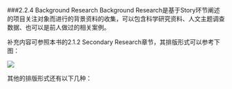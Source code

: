 ###2.2.4 Background Research
Background Research是基于Story环节阐述的项目关注对象而进行的背景资料的收集，可以包含科学研究资料、人文主题调查数据、也可以是前人做过的相关案例。

补充内容可参照本书的2.1.2 Secondary Research章节，其排版形式可以参考下图：





![](http://kitpic.makebi.net/ixd/2_4.jpg)

其他的排版形式还有以下几种：